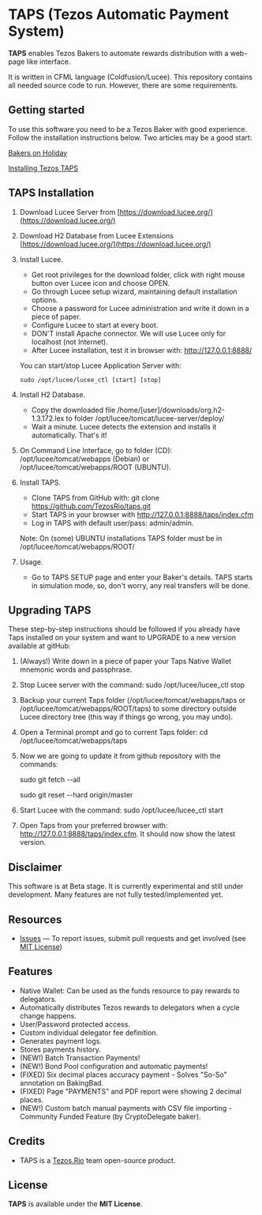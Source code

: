 # TAPS (Tezos Automatic Payment System)

**TAPS** enables Tezos Bakers to automate rewards distribution with a web-page like interface.

It is written in CFML language (Coldfusion/Lucee). This repository contains all needed source code to run. However, there are some requirements.

## Getting started

To use this software you need to be a Tezos Baker with good experience. Follow the installation instructions below.
Two articles may be a good start:

[Bakers on Holiday](https://medium.com/@lmilfont/bakers-on-holiday-6b15b300f0b1)

[Installing Tezos TAPS](https://medium.com/@lmilfont/installing-tezos-taps-382adedd6a0f)


## TAPS Installation

1) Download Lucee Server from [https://download.lucee.org/](https://download.lucee.org/)
2) Download H2 Database from Lucee Extensions [https://download.lucee.org/](https://download.lucee.org/)
3) Install Lucee.
   - Get root privileges for the download folder, click with right mouse button over Lucee icon and choose OPEN.
   - Go through Lucee setup wizard, maintaining default installation options.
   - Choose a password for Lucee administration and write it down in a piece of paper.
   - Configure Lucee to start at every boot.
   - DON'T install Apache connector. We will use Lucee only for localhost (not Internet).
   - After Lucee installation, test it in browser with: http://127.0.0.1:8888/

   You can start/stop Lucee Application Server with:
   
       sudo /opt/lucee/lucee_ctl [start] [stop]

4) Install H2 Database.
   - Copy the downloaded file /home/[user]/downloads/org.h2-1.3.172.lex to folder /opt/lucee/tomcat/lucee-server/deploy/
   - Wait a minute. Lucee detects the extension and installs it automatically. That's it!

5) On Command Line Interface, go to folder (CD): /opt/lucee/tomcat/webapps (Debian) or /opt/lucee/tomcat/webapps/ROOT (UBUNTU).

6) Install TAPS.

   - Clone TAPS from GitHub with: git clone https://github.com/TezosRio/taps.git
   - Start TAPS in your browser with http://127.0.0.1:8888/taps/index.cfm
   - Log in TAPS with default user/pass: admin/admin.
   
   Note: On (some) UBUNTU installations TAPS folder must be in /opt/lucee/tomcat/webapps/ROOT/
   
7) Usage.
   - Go to TAPS SETUP page and enter your Baker's details. TAPS starts in simulation mode,
     so, don't worry, any real transfers will be done.
        

## Upgrading TAPS

These step-by-step instructions should be followed if you already have Taps installed on your system and want to UPGRADE to a new version available at gitHub:

1) (Always!) Write down in a piece of paper your Taps Native Wallet mnemonic words and passphrase.

2) Stop Lucee server with the command: sudo /opt/lucee/lucee_ctl stop

3) Backup your current Taps folder (/opt/lucee/tomcat/webapps/taps or /opt/lucee/tomcat/webapps/ROOT/taps) to some directory outside Lucee directory tree (this way if things go wrong, you may undo).

4) Open a Terminal prompt and go to current Taps folder: cd /opt/lucee/tomcat/webapps/taps

5) Now we are going to update it from github repository with the commands:

   sudo git fetch --all
   
   sudo git reset --hard origin/master
   
   
6) Start Lucee with the command:  sudo /opt/lucee/lucee_ctl start

7) Open Taps from your preferred browser with: http://127.0.0.1:8888/taps/index.cfm. It should now show the latest version.


## Disclaimer

This software is at Beta stage. It is currently experimental and still under development.
Many features are not fully tested/implemented yet.

## Resources
- [Issues][project-issues] — To report issues, submit pull requests and get involved (see [MIT License][project-license])

## Features

- Native Wallet: Can be used as the funds resource to pay rewards to delegators.
- Automatically distributes Tezos rewards to delegators when a cycle change happens.
- User/Password protected access.
- Custom individual delegator fee definition.
- Generates payment logs.
- Stores payments history.
- (NEW!) Batch Transaction Payments!
- (NEW!) Bond Pool configuration and automatic payments!
- (FIXED) Six decimal places accuracy payment - Solves "So-So" annotation on BakingBad.
- (FIXED) Page "PAYMENTS" and PDF report were showing 2 decimal places.
- (NEW!) Custom batch manual payments with CSV file importing - Community Funded Feature (by CryptoDelegate baker).

## Credits

- TAPS is a [Tezos.Rio](https://tezos.rio) team open-source product.

## License

**TAPS** is available under the **MIT License**.

[project-issues]: https://github.com/TezosRio/TAPS/issues
[project-license]: LICENSE.md
